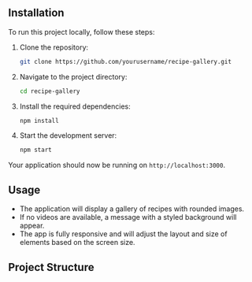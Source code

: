 
## Installation

To run this project locally, follow these steps:

1. Clone the repository:
    ```bash
    git clone https://github.com/yourusername/recipe-gallery.git
    ```

2. Navigate to the project directory:
    ```bash
    cd recipe-gallery
    ```

3. Install the required dependencies:
    ```bash
    npm install
    ```

4. Start the development server:
    ```bash
    npm start
    ```

Your application should now be running on `http://localhost:3000`.

## Usage

- The application will display a gallery of recipes with rounded images.
- If no videos are available, a message with a styled background will appear.
- The app is fully responsive and will adjust the layout and size of elements based on the screen size.

## Project Structure

